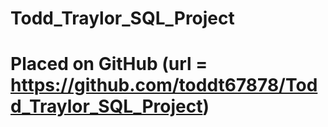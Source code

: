 # Todd_Traylor_SQL_Project
# Placed on GitHub (url = https://github.com/toddt67878/Todd_Traylor_SQL_Project)